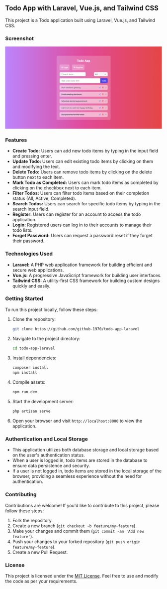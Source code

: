 ## Todo App with Laravel, Vue.js, and Tailwind CSS

This project is a Todo application built using Laravel, Vue.js, and Tailwind CSS.

### Screenshot

![Todo App Screenshot](/docs/screenshots/todo-app-screenshot3.png)

### Features

- **Create Todo:** Users can add new todo items by typing in the input field and pressing enter.
- **Update Todo:** Users can edit existing todo items by clicking on them and modifying the text.
- **Delete Todo:** Users can remove todo items by clicking on the delete button next to each item.
- **Mark Todo as Completed:** Users can mark todo items as completed by clicking on the checkbox next to each item.
- **Filter Todos:** Users can filter todo items based on their completion status (All, Active, Completed).
- **Search Todos:** Users can search for specific todo items by typing in the search input field.
- **Register:** Users can register for an account to access the todo application.
- **Login:** Registered users can log in to their accounts to manage their todo lists.
- **Forget Password:** Users can request a password reset if they forget their password.

### Technologies Used

- **Laravel:** A PHP web application framework for building efficient and secure web applications.
- **Vue.js:** A progressive JavaScript framework for building user interfaces.
- **Tailwind CSS:** A utility-first CSS framework for building custom designs quickly and easily.

### Getting Started

To run this project locally, follow these steps:

1. Clone the repository:

   ```bash
   git clone https://github.com/github-1970/todo-app-laravel
   ```

2. Navigate to the project directory:

   ```bash
   cd todo-app-laravel
   ```

3. Install dependencies:

   ```bash
   composer install
   npm install
   ```

4. Compile assets:

   ```bash
   npm run dev
   ```

5. Start the development server:

   ```bash
   php artisan serve
   ```

6. Open your browser and visit `http://localhost:8000` to view the application.

### Authentication and Local Storage

- This application utilizes both database storage and local storage based on the user's authentication status.
- When a user is logged in, todo items are stored in the database to ensure data persistence and security.
- If a user is not logged in, todo items are stored in the local storage of the browser, providing a seamless experience without the need for authentication.

### Contributing

Contributions are welcome! If you'd like to contribute to this project, please follow these steps:

1. Fork the repository.
2. Create a new branch (`git checkout -b feature/my-feature`).
3. Make your changes and commit them (`git commit -am 'Add new feature'`).
4. Push your changes to your forked repository (`git push origin feature/my-feature`).
5. Create a new Pull Request.

### License

This project is licensed under the [MIT License](LICENSE). Feel free to use and modify the code as per your requirements.
